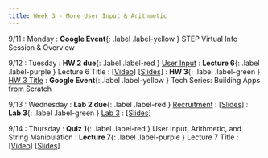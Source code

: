 ```yaml
---
title: Week 3 - More User Input & Arithmetic
---
```


9/11
: Monday
: **Google Event**{: .label .label-yellow } STEP Virtual Info Session & Overview

9/12 
: Tuesday
: **HW 2 due**{: .label .label-red } [User Input](https://edstem.org/us/courses/41440/lessons/70331/slides/402532)
: **Lecture 6**{: .label .label-purple } Lecture 6 Title
  : [\[Video\]](https://www.youtube.com/watch?v=IIMqerzfx6k) [\[Slides\]](https://edstem.org/us/courses/41440/lessons/70332/slides/407211)
: **HW 3**{: .label .label-green } [HW 3 Title](https://edstem.org/us/courses/41440/lessons/70332/slides/406879)
: **Google Event**{: .label .label-yellow } Tech Series: Building Apps from Scratch

9/13
: Wednesday
: **Lab 2 due**{: .label .label-red } [Recruitment](https://edstem.org/us/courses/41440/lessons/75000/slides/407182)
  : [\[Slides\]](https://edstem.org/us/courses/41440/lessons/70330/slides/376323)
: **Lab 3**{: .label .label-green } [Lab 3](https://edstem.org/us/courses/41440/lessons/75000/slides/407182)
  : [\[Slides\]](https://edstem.org/us/courses/41440/lessons/75000/slides/407311)

9/14 
: Thursday
: **Quiz 1**{: .label .label-red } User Input, Arithmetic, and String Manipulation
: **Lecture 7**{: .label .label-purple } Lecture 7 Title
  : [\[Video\]](https://edstem.org/us/courses/41440/lessons/70332/slides/407602) [\[Slides\]](https://edstem.org/us/courses/41440/lessons/70332/slides/407603)